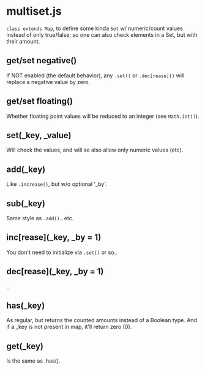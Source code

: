 # multiset.js
`class extends Map`, to define some kinda `Set` w/ numeric/count values instead of only true/false;
so one can also check elements in a Set, but with their amount.

## get/set negative()
If NOT enabled (the default behavior), any `.set()` or `.dec[rease]()` will replace a negative value
by zero.

## get/set floating()
Whether floating point values will be reduced to an integer (see `Math.int()`).

## set(_key, _value)
Will check the values, and will so also allow only numeric values (etc).

## add(_key)
Like `.increase()`, but w/o optional '_by'.

## sub(_key)
Same style as `.add()`.. etc.

## inc\[rease\](_key, _by = 1)
You don't need to initialize via `.set()` or so..

## dec\[rease\](_key, _by = 1)
..

## has(_key)
As regular, but returns the counted amounts instead of a Boolean type.
And if a _key is not present in map, it'll return zero (0).

## get(_key)
Is the same as .has().

